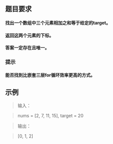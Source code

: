 ##  题目要求   
#### 找出一个数组中三个元素相加之和等于给定的target。
#### 返回这两个元素的下标。
#### 答案一定存在且唯一。

### 提示
#### 能否找到比嵌套三层for循环效率更高的方式。

##  示例
>输入：

> nums = [2, 7, 11, 15], target = 20

>输出：

>  [0, 1, 2]




